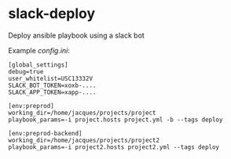 # slack-deploy
Deploy ansible playbook using a slack bot

Example *config.ini*:

```
[global_settings]
debug=true
user_whitelist=USC13332V
SLACK_BOT_TOKEN=xoxb-....
SLACK_APP_TOKEN=xapp-....

[env:preprod]
working_dir=/home/jacques/projects/project
playbook_params=-i project.hosts project.yml -b --tags deploy

[env:preprod-backend]
working_dir=/home/jacques/projects/project2
playbook_params=-i project2.hosts project2.yml --tags deploy
```
